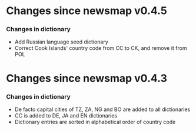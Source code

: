 # Changes since newsmap v0.4.5

### Changes in dictionary

* Add Russian language seed dictionary
* Correct Cook Islands' country code from CC to CK, and remove it from POL

# Changes since newsmap v0.4.3

### Changes in dictionary

* De facto capital cities of TZ, ZA, NG and BO are added to all dictionaries
* CC is added to DE, JA and EN dictionaries
* Dictionary entries are sorted in alphabetical order of country code
